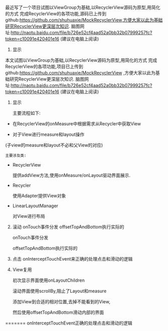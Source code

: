 最近写了一个项目试图以ViewGroup为基础,以RecyclerView源码为原型,用简化的方式
完成RecyclerView的各项功能,源码已上传到github:https://github.com/shuhuaxie/MockRecyclerView,方便大家以此为基础研究RecyclerView更深层次知识.
脑图网址:http://naotu.baidu.com/file/b726e52cf4aad52a0bb32b07999257fc?token=c10091e420401e16 (建议在电脑上阅读)
1. 显示


本文试图以ViewGroup为基础,以RecyclerView源码为原型,用简化的方式
完成RecyclerView的各项功能,项目已上传到github:https://github.com/shuhuaxie/MockRecyclerView
,方便大家以此为基础研究RecyclerView更深层次知识.
脑图网址:http://naotu.baidu.com/file/b726e52cf4aad52a0bb32b07999257fc?token=c10091e420401e16
(建议在电脑上阅读)
1. 显示

    主要流程如下:

* 在RecyclerView的onMeasure中根据需求从Recycler中获取View

* 对子View进行measure和layout操作

(子view的measure和layout不必和父View的对应)

    主要涉及类:

* RecyclerView

    提供addView方法,使用onMeasure/onLayout驱动界面展示.
* Recycler

    使用Adapter提供View对象
* LinearLayoutManager

    对View进行布局

2. 滚动
onTouch事件分发
offsetTopAndBottom执行实际的

    onTouch事件分发
    
    offsetTopAndBottom执行实际的

3. 点击
onInterceptTouchEvent来正确的处理点击和滑动的逻辑

4. View复用

    初次显示界面使用onLayoutChildren
    
    滚动界面使用scrollBy,阻止了Layout和measure
    
    添加View到合适的相对位置,去掉不能看到的View,

    然后使用offsetTopAndBottom滑动内部的界面
    
=======
onInterceptTouchEvent正确的处理点击和滑动的逻辑
